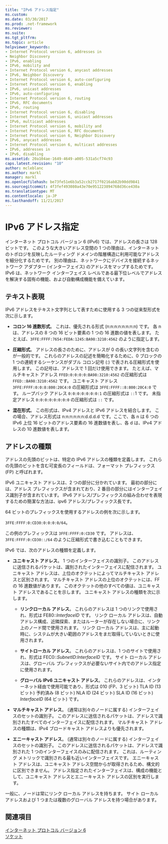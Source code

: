 ```yaml
---
title: "IPv6 アドレス指定"
ms.custom: 
ms.date: 03/30/2017
ms.prod: .net-framework
ms.reviewer: 
ms.suite: 
ms.tgt_pltfrm: 
ms.topic: article
helpviewer_keywords:
- Internet Protocol version 6, addresses in
- Neighbor Discovery
- IPv6, enabling
- IPv6, mobility and
- Internet Protocol version 6, anycast addresses
- IPv6, Neighbor Discovery
- Internet Protocol version 6, auto-configuring
- Internet Protocol version 6, enabling
- IPv6, unicast addresses
- IPv6, auto-configuring
- Internet Protocol version 6, routing
- IPv6, RFC documents
- IPv6, routing
- Internet Protocol version 6, disabling
- Internet Protocol version 6, unicast addresses
- IPv6, multicast addresses
- Internet Protocol version 6, mobility and
- Internet Protocol version 6, RFC documents
- Internet Protocol version 6, Neighbor Discovery
- IPv6, anycast addresses
- Internet Protocol version 6, multicast addresses
- IPv6, addresses in
- IPv6, disabling
ms.assetid: 20a104ae-1649-4649-a005-531a5cf74c93
caps.latest.revision: "10"
author: mcleblanc
ms.author: markl
manager: markl
ms.openlocfilehash: be73fe51e6b3a52ccb2717f0216ab82b90dd9841
ms.sourcegitcommit: 4f3fef493080a43e70e951223894768d36ce430a
ms.translationtype: MT
ms.contentlocale: ja-JP
ms.lasthandoff: 11/21/2017
---
```

# <a name="ipv6-addressing"></a>IPv6 アドレス指定
インターネット プロトコル バージョン 6 (IPv6) では、アドレスの長さは 128 ビットです。 このような大きいアドレス空間の 1 つの理由は、インターネットのトポロジを反映したルーティング ドメインの階層構造に利用可能なアドレスを細分化するためです。 別の理由は、ネットワークにデバイスを接続するネットワーク アダプター (インターフェイス) のアドレスをマップするためです。 IPv6 は、ネットワーク インターフェイス レベルである最下位レベルでアドレスを解決する固有の機能、および自動構成機能を備えています。  
  
## <a name="text-representation"></a>テキスト表現  
 IPv6 アドレスをテキスト文字列として表すために使用する 3 つの従来型形式を次に示します。  
  
-   **コロン 16 進数形式**。 これは、優先される形式 (n:n:n:n:n:n:n:n) です。 各 n は、アドレスの 8 つの 16 ビット要素の 1 つの 16 進数の値を表します。 たとえば、`3FFE:FFFF:7654:FEDA:1245:BA98:3210:4562` のように指定します。  
  
-   **圧縮形式**。 アドレスの長さのために、アドレスが 0 の長い文字列を含むのが一般的です。 これらのアドレスの記述を簡略化するために、0 ブロックの 1 つの連続するシーケンスがダブル コロン記号 (:) で表される圧縮形式を使用します。 この記号は、アドレスで 1 回だけ使用できます。 たとえば、マルチキャスト アドレス `FFED:0:0:0:0:BA98:3210:4562` の圧縮形式は `FFED::BA98:3210:4562` です。 ユニキャスト アドレス `3FFE:FFFF:0:0:8:800:20C4:0` の圧縮形式は `3FFE:FFFF::8:800:20C4:0` です。 ループバック アドレス `0:0:0:0:0:0:0:1` の圧縮形式は `::`1 です。 未指定アドレス `0:0:0:0:0:0:0:0` の圧縮形式は `::` です。  
  
-   **混在形式**。 この形式は、IPv4 アドレスと IPv6 アドレスを結合します。 この場合、アドレス形式は n:n:n:n:n:n:d.d.d.d です。ここで、各 n は 6 つの IPv6 上位 16 ビットのアドレス要素の 16 進数値を表し、各 d は、IPv4 アドレスの 10 進数値を表します。  
  
## <a name="address-types"></a>アドレスの種類  
 アドレスの先頭のビットは、特定の IPv6 アドレスの種類を定義します。 これらの先頭のビットを含む可変長のフィールドは、フォーマット プレフィックス (FP) と呼ばれます。  
  
 IPv6 ユニキャスト アドレスは、2 つの部分に分かれています。 最初の部分には、アドレス プレフィックスが含まれており、2 番目の部分にはインターフェイス識別子が含まれています。 IPv6 アドレス/プレフィックスの組み合わせを表現するための簡潔な方法は、ipv6 アドレス/プレフィックス長です。  
  
 64 ビットのプレフィックスを使用するアドレスの例を次に示します。  
  
 `3FFE:FFFF:0:CD30:0:0:0:0/64`。  
  
 この例のプレフィックスは `3FFE:FFFF:0:CD30` です。 アドレスは、`3FFE:FFFF:0:CD30::/64` のように圧縮形式で書き込むこともできます。  
  
 IPv6 では、次のアドレスの種類を定義します。  
  
-   **ユニキャスト アドレス**。 1 つのインターフェイスの識別子。 このアドレスに送信されるパケットは、識別されたインターフェイスに配信されます。 ユニキャスト アドレスは、上位のオクテットによってマルチキャスト アドレスと区別されます。 マルチキャスト アドレスの上位のオクテットには、FF の 16 進数値があります。 このオクテットの他のすべての値は、ユニキャスト アドレスであることを示します。 ユニキャスト アドレスの種類を次に示します。  
  
    -   **リンクローカル アドレス**。 これらのアドレスは 1 つのリンクで使用され、形式は FE80::*InterfaceID* です。 リンク ローカル アドレスは、自動アドレス構成、近隣探索、またはルーターが存在しない場合に、リンク上のノード間で使用されます。 リンク ローカル アドレスは、主に起動時に、システムが大きい範囲のアドレスをまだ取得していないときに使用されます。  
  
    -   **サイトローカル アドレス**。 これらのアドレスは、1 つのサイトで使用され、形式は FEC0::*SubnetID*:*InterfaceID* です。 サイト ローカル アドレスは、グローバル プレフィックスが必要ないサイト内でのアドレス指定に使用されます。  
  
    -   **グローバル IPv6 ユニキャスト アドレス**。 これらのアドレスは、インターネット経由で使用可能であり、形式は 010 (FP、3 ビット) TLA ID (13 ビット) 予約済み (8 ビット) NLA ID (24 ビット) SLA ID (16 ビット) *InterfaceID* (64 ビット) です。  
  
-   **マルチキャスト アドレス**。 (通常は別々のノードに属する) インターフェイスのセットの識別子。 このアドレスに送信されるパケットは、アドレスで識別されたすべてのインターフェイスに配信されます。 マルチキャスト アドレスの種類は、IPv4 ブロードキャスト アドレスよりも優先されます。  
  
-   **エニーキャスト アドレス**。 (通常は別々のノードに属する) インターフェイスのセットの識別子。 このアドレスに送信されるパケットは、アドレスで識別された 1 つのインターフェイスのみに配信されます。 これは、ルーティング メトリックで識別される最も近いインターフェイスです。 エニーキャスト アドレスは、ユニキャスト アドレス空間からが取得されるため、構文的に区別できません。 アドレス指定されたインターフェイスは、構成の機能として、ユニキャスト アドレスとエニーキャスト アドレスの区別を実行します。  
  
 一般に、ノードは常にリンク ローカル アドレスを持ちます。 サイト ローカル アドレスおよび 1 つまたは複数のグローバル アドレスを持つ場合があります。  
  
## <a name="see-also"></a>関連項目  
 [インターネット プロトコル バージョン 6](../../../docs/framework/network-programming/internet-protocol-version-6.md)  
 [ソケット](../../../docs/framework/network-programming/sockets.md)
